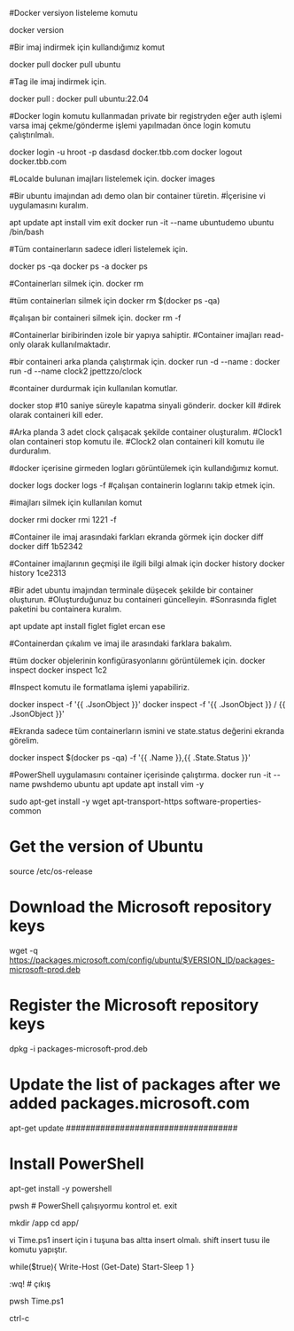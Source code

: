 #Docker versiyon listeleme komutu

docker version

#Bir imaj indirmek için kullandığımız komut

docker pull <imagename>
docker pull ubuntu

#Tag ile imaj indirmek için.

docker pull <imagename>:<tag>
docker pull ubuntu:22.04

#Docker login komutu kullanmadan private bir registryden eğer auth işlemi varsa imaj çekme/gönderme işlemi yapılmadan önce login komutu çalıştırılmalı.

docker login -u hroot -p dasdasd docker.tbb.com
docker logout docker.tbb.com


#Localde bulunan imajları listelemek için.
docker images


#Bir ubuntu imajından adı demo olan bir container türetin.
#İçerisine vi uygulamasını kuralım.

apt update
apt install vim
exit
docker run -it --name ubuntudemo ubuntu /bin/bash

#Tüm containerların sadece idleri listelemek için.

docker ps -qa
docker ps -a
docker ps 

#Containerları silmek için.
docker rm <containerid>

#tüm containerları silmek için
docker rm $(docker ps -qa)

#çalışan bir containeri silmek için.
docker rm <containerid> -f

#Containerlar biribirinden izole bir yapıya sahiptir.
#Container imajları read-only olarak kullanılmaktadır.


#bir containeri arka planda çalıştırmak için.
docker run -d --name <optionalname> <image>:<optag>
docker run -d --name clock2 jpettzzo/clock 

#container durdurmak için kullanılan komutlar.

docker stop <containerid> #10 saniye süreyle kapatma sinyali gönderir.
docker kill <containerid> #direk olarak containeri kill eder.

#Arka planda 3 adet clock çalışacak şekilde container oluşturalım.
#Clock1 olan containeri stop komutu ile.
#Clock2 olan containeri kill komutu ile durduralım.


#docker içerisine girmeden logları görüntülemek için kullandığımız komut.

docker logs <containerid>
docker logs -f <containerid> #çalışan containerin loglarını takip etmek için.

#imajları silmek için kullanılan komut

docker rmi <imageid>
docker rmi 1221 -f


#Container ile imaj arasındaki farkları ekranda görmek için
docker diff <containerid>
docker diff 1b52342

#Container imajlarının geçmişi ile ilgili bilgi almak için
docker history <imageid>
docker history 1ce2313


#Bir adet ubuntu imajından terminale düşecek şekilde bir container oluşturun.
#Oluşturduğunuz bu containeri güncelleyin.
#Sonrasında figlet paketini bu containera kuralım.

apt update
apt install figlet
figlet ercan ese

#Containerdan çıkalım ve imaj ile arasındaki farklara bakalım.

#tüm docker objelerinin konfigürasyonlarını görüntülemek için.
docker inspect <objectid>
docker inspect 1c2

#Inspect komutu ile formatlama işlemi yapabiliriz.

docker inspect <containersid> -f '{{ .JsonObject }}'
docker inspect <containersid> -f '{{ .JsonObject }} / {{ .JsonObject }}'

#Ekranda sadece tüm containerların ismini ve state.status değerini ekranda görelim.

docker inspect $(docker ps -qa) -f '{{ .Name }},{{ .State.Status }}'

#PowerShell uygulamasını container içerisinde çalıştırma.
docker run -it --name pwshdemo ubuntu 
apt update
apt install vim -y

sudo apt-get install -y wget apt-transport-https software-properties-common

# Get the version of Ubuntu
source /etc/os-release

# Download the Microsoft repository keys
wget -q https://packages.microsoft.com/config/ubuntu/$VERSION_ID/packages-microsoft-prod.deb
# Register the Microsoft repository keys
dpkg -i packages-microsoft-prod.deb
# Update the list of packages after we added packages.microsoft.com
apt-get update
###################################
# Install PowerShell
apt-get install -y powershell

pwsh # PowerShell çalışıyormu kontrol et.
exit

mkdir /app
cd app/

vi Time.ps1
insert için i tuşuna bas altta insert olmalı.
shift insert tusu ile komutu yapıştır.

while($true){
    Write-Host (Get-Date)
    Start-Sleep 1
}

:wq! # çıkış

pwsh Time.ps1

ctrl-c
